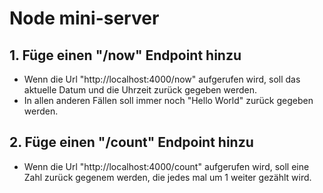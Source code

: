 # Node mini-server

## 1. Füge einen "/now" Endpoint hinzu
* Wenn die Url "http://localhost:4000/now" aufgerufen wird, soll das aktuelle Datum und die Uhrzeit zurück gegeben werden.
* In allen anderen Fällen soll immer noch "Hello World" zurück gegeben werden.

## 2. Füge einen "/count" Endpoint hinzu
* Wenn die Url "http://localhost:4000/count" aufgerufen wird, soll eine Zahl zurück gegenem werden,
die jedes mal um 1 weiter gezählt wird.